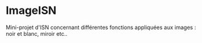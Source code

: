 ImageISN
========

Mini-projet d'ISN concernant différentes fonctions appliquées aux images : noir et blanc, miroir etc..